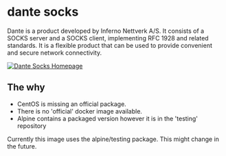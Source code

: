 # dante socks

Dante is a product developed by Inferno Nettverk A/S. It consists of a SOCKS server and a SOCKS client, implementing RFC 1928 and related standards. It is a flexible product that can be used to provide convenient and secure network connectivity.

[![Dante Socks Homepage](https://www.inet.no/dante/)](https://www.inet.no/dante/)

## The why

* CentOS is missing an official package.
* There is no 'official' docker image available.
* Alpine contains a packaged version however it is in the 'testing' repository

Currently this image uses the alpine/testing package. This might change in the future.

